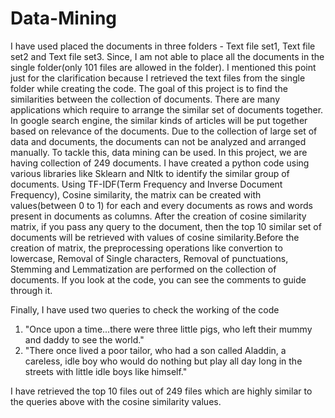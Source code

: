 # Data-Mining

  I have used placed the documents in three folders - Text file set1, Text file set2 and Text file set3. Since, I am not able to place all the documents in the single folder(only 101 files are allowed in the folder). I mentioned this point just for the clarification because I retrieved the text files from the single folder while creating the code. The goal of this project is to find the similarities between the collection of documents. There are many applications which require to
  arrange the similar set of documents together. In google search engine, the similar kinds of articles will be put together based on 
  relevance of the documents. Due to the collection of large set of data and documents, the documents can not be analyzed and arranged 
  manually. To tackle this, data mining can be used. In this project, we are having collection of 249 documents. I have created a python 
  code using various libraries like Sklearn and Nltk to identify the similar group of documents. Using TF-IDF(Term Frequency and Inverse 
  Document Frequency), Cosine similarity, the matrix can be created with values(between 0 to 1) for each and every documents as rows and 
  words present in documents as columns. After the creation of cosine similarity matrix, if you pass any query to the document, then the 
  top 10 similar set of documents will be retrieved with values of cosine similarity.Before the creation of matrix, the preprocessing 
  operations like convertion to lowercase, Removal of Single characters, Removal of punctuations, Stemming and Lemmatization are 
  performed on the collection of documents. If you look at the code, you can see the comments to guide through it. 
  
  Finally, I have used two queries to check the working of the code
  1) "Once upon a time...there were three little pigs, who left their mummy and daddy to see the world."
  2) "There once lived a poor tailor, who had a son called Aladdin, a careless, idle boy who would do 
      nothing but play all day long in the streets with little idle boys like himself."

  I have retrieved the top 10 files out of 249 files which are highly similar to the queries above with the cosine similarity values.
      
 
